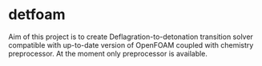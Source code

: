 # detfoam
Aim of this project is to create Deflagration-to-detonation transition solver compatible with up-to-date version of OpenFOAM coupled with chemistry preprocessor. At the moment only preprocessor is available.
